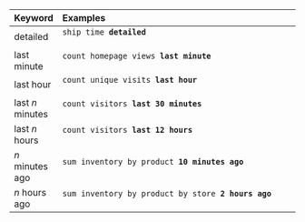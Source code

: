 <table>
   <colgroup>
      <col style="width:15%" />
      <col style="width:85%" />
   </colgroup>
   <thead class="thead" style="text-align:left;">
      <tr>
         <th>Keyword</th>
         <th>Examples</th>
      </tr>
   </thead>
   <tbody class="tbody">
      <tr>
         <td>detailed</td>
         <td>
            <code>ship time <b>detailed</b>
            </code>
         </td>
      </tr>
      <tr>
         <td>last minute</td>
         <td>
            <code>count homepage views <b>last minute</b>
            </code>
         </td>
      </tr>
      <tr>
         <td>last hour</td>
         <td>
            <code>count unique visits <b>last hour</b>
            </code>
         </td>
      </tr>
      <tr>
         <td>last <i>n</i> minutes</td>
         <td>
            <code>count visitors <b>last 30 minutes</b>
            </code>
         </td>
      </tr>
      <tr>
         <td>last <i>n</i> hours</td>
         <td>
            <code>count visitors <b>last 12 hours</b>
            </code>
         </td>
      </tr>
      <tr>
         <td><i>n</i> minutes ago</td>
         <td>
            <code>sum inventory by product <b>10 minutes ago</b>
            </code>
         </td>
      </tr>
      <tr>
         <td><i>n</i> hours ago</td>
         <td>
            <code>sum inventory by product by store <b>2 hours ago</b>
            </code>
         </td>
      </tr>
   </tbody>
</table>
